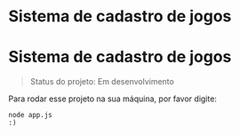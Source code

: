 # Sistema de cadastro de jogos
<h1>Sistema de cadastro de jogos</h1>

> Status do projeto: Em desenvolvimento

Para rodar esse projeto na sua máquina, por favor digite:
```
node app.js
:)
```
